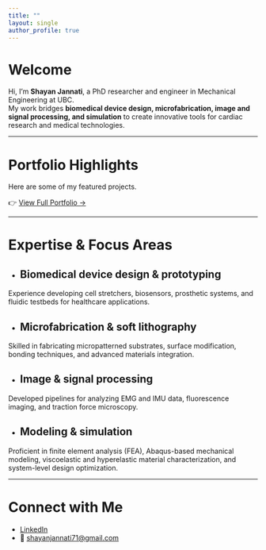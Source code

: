 ```yaml
---
title: ""
layout: single
author_profile: true
---
```


# Welcome
Hi, I’m **Shayan Jannati**, a PhD researcher and engineer in Mechanical Engineering at UBC.  
My work bridges **biomedical device design, microfabrication, image and signal processing, and simulation** to create innovative tools for cardiac research and medical technologies.  

---

# Portfolio Highlights
Here are some of my featured projects. 

👉 [View Full Portfolio →](/portfolio/)  

---

# Expertise & Focus Areas

- ## Biomedical device design & prototyping ##
Experience developing cell stretchers, biosensors, prosthetic systems, and fluidic testbeds for healthcare applications.
- ## Microfabrication & soft lithography ##
Skilled in fabricating micropatterned substrates, surface modification, bonding techniques, and advanced materials integration.
- ## Image & signal processing ##
Developed pipelines for analyzing EMG and IMU data, fluorescence imaging, and traction force microscopy.
- ## Modeling & simulation ##
Proficient in finite element analysis (FEA), Abaqus-based mechanical modeling, viscoelastic and hyperelastic material characterization, and system-level design optimization.

---

# Connect with Me
- [LinkedIn](https://www.linkedin.com/in/shayan-jannati-172581b2/)  
- 📧 shayanjannati71@gmail.com  

